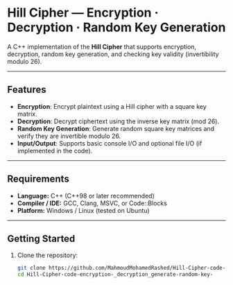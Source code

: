 # Hill Cipher — Encryption · Decryption · Random Key Generation

A C++ implementation of the **Hill Cipher** that supports encryption, decryption, random key generation, and checking key validity (invertibility modulo 26).

---

## Features

- **Encryption**: Encrypt plaintext using a Hill cipher with a square key matrix.  
- **Decryption**: Decrypt ciphertext using the inverse key matrix (mod 26).  
- **Random Key Generation**: Generate random square key matrices and verify they are invertible modulo 26.  
- **Input/Output**: Supports basic console I/O and optional file I/O (if implemented in the code).  

---

## Requirements

- **Language:** C++ (C++98 or later recommended)  
- **Compiler / IDE:** GCC, Clang, MSVC, or Code::Blocks  
- **Platform:** Windows / Linux (tested on Ubuntu)

---

## Getting Started

1. Clone the repository:
   ```bash
   git clone https://github.com/MahmoudMohamedRashed/Hill-Cipher-code-encryption-_decryption_generate-random-key-.git
   cd Hill-Cipher-code-encryption-_decryption_generate-random-key-
